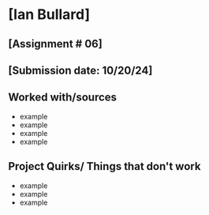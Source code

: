 # [Ian Bullard]
## [Assignment # 06]
## [Submission date: 10/20/24]
## Worked with/sources 
* example
* example
* example
* example
## Project Quirks/ Things that don't work
* example
* example
* example
